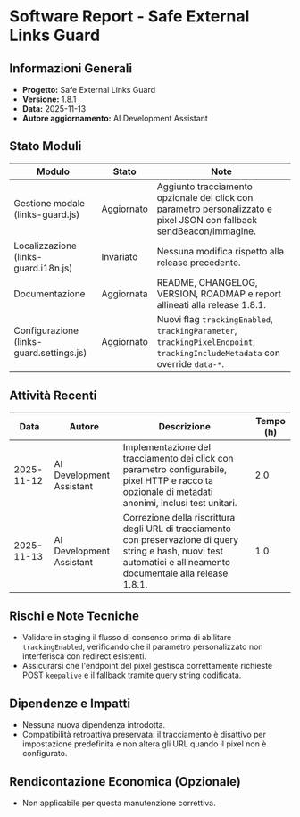 # Software Report - Safe External Links Guard

## Informazioni Generali
- **Progetto:** Safe External Links Guard
- **Versione:** 1.8.1
- **Data:** 2025-11-13
- **Autore aggiornamento:** AI Development Assistant

## Stato Moduli
| Modulo | Stato | Note |
| --- | --- | --- |
| Gestione modale (links-guard.js) | Aggiornato | Aggiunto tracciamento opzionale dei click con parametro personalizzato e pixel JSON con fallback sendBeacon/immagine.
| Localizzazione (links-guard.i18n.js) | Invariato | Nessuna modifica rispetto alla release precedente.
| Documentazione | Aggiornata | README, CHANGELOG, VERSION, ROADMAP e report allineati alla release 1.8.1.
| Configurazione (links-guard.settings.js) | Aggiornato | Nuovi flag `trackingEnabled`, `trackingParameter`, `trackingPixelEndpoint`, `trackingIncludeMetadata` con override `data-*`.

## Attività Recenti
| Data | Autore | Descrizione | Tempo (h) |
| --- | --- | --- | --- |
| 2025-11-12 | AI Development Assistant | Implementazione del tracciamento dei click con parametro configurabile, pixel HTTP e raccolta opzionale di metadati anonimi, inclusi test unitari. | 2.0 |
| 2025-11-13 | AI Development Assistant | Correzione della riscrittura degli URL di tracciamento con preservazione di query string e hash, nuovi test automatici e allineamento documentale alla release 1.8.1. | 1.0 |

## Rischi e Note Tecniche
- Validare in staging il flusso di consenso prima di abilitare `trackingEnabled`, verificando che il parametro personalizzato non interferisca con redirect esistenti.
- Assicurarsi che l'endpoint del pixel gestisca correttamente richieste POST `keepalive` e il fallback tramite query string codificata.

## Dipendenze e Impatti
- Nessuna nuova dipendenza introdotta.
- Compatibilità retroattiva preservata: il tracciamento è disattivo per impostazione predefinita e non altera gli URL quando il pixel non è configurato.

## Rendicontazione Economica (Opzionale)
- Non applicabile per questa manutenzione correttiva.
